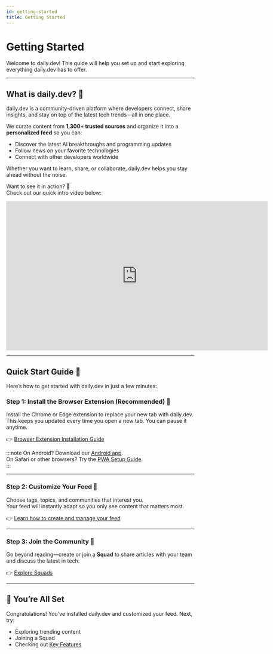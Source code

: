 ```yaml
---
id: getting-started
title: Getting Started
---
```


# Getting Started

Welcome to daily.dev! This guide will help you set up and start exploring everything daily.dev has to offer.  

---

## What is daily.dev? 🤔

daily.dev is a community-driven platform where developers connect, share insights, and stay on top of the latest tech trends—all in one place.  

We curate content from **1,300+ trusted sources** and organize it into a **personalized feed** so you can:  

- Discover the latest AI breakthroughs and programming updates  
- Follow news on your favorite technologies  
- Connect with other developers worldwide  

Whether you want to learn, share, or collaborate, daily.dev helps you stay ahead without the noise.  

Want to see it in action? 🎥  
Check out our quick intro video below:  

<iframe width="700" height="400" src="https://www.youtube.com/embed/igZCEr3HwCg" frameborder="0" allow="accelerometer; autoplay; encrypted-media; gyroscope; picture-in-picture" allowfullscreen title="Introduction video for daily.dev"></iframe>

---

## Quick Start Guide 🚀

Here’s how to get started with daily.dev in just a few minutes:

### Step 1: Install the Browser Extension (Recommended) 🚀

Install the Chrome or Edge extension to replace your new tab with daily.dev.  
This keeps you updated every time you open a new tab. You can pause it anytime.  

👉 [Browser Extension Installation Guide](/docs/documentation-tooling/browser-extension-installation-guide.md)  

:::note
On Android? Download our [Android app](https://play.google.com/store/apps/details?id=com.dailydev.app).  
On Safari or other browsers? Try the [PWA Setup Guide](/docs/documentation-tooling/pwa-installation-guide).  
:::

---

### Step 2: Customize Your Feed 🎨

Choose tags, topics, and communities that interest you.  
Your feed will instantly adapt so you only see content that matters most.  

👉 [Learn how to create and manage your feed](https://docs.daily.dev/docs/getting-started/creating-your-feed)

---

### Step 3: Join the Community 🤝

Go beyond reading—create or join a **Squad** to share articles with your team and discuss the latest in tech.  

👉 [Explore Squads](https://docs.daily.dev/docs/squads/overview)

---

## 🎉 You’re All Set

Congratulations! You’ve installed daily.dev and customized your feed. Next, try:  

- Exploring trending content  
- Joining a Squad  
- Checking out [Key Features](https://docs.daily.dev/docs/features)  
